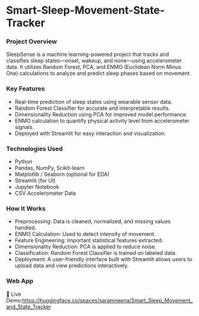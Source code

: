 # Smart-Sleep-Movement-State-Tracker
### Project Overview
SleepSense is a machine learning-powered project that tracks and classifies sleep states—onset, wakeup, and none—using accelerometer data. It utilizes Random Forest, PCA, and ENMO (Euclidean Norm Minus One) calculations to analyze and predict sleep phases based on movement.
### Key Features
+ Real-time prediction of sleep states using wearable sensor data.
+ Random Forest Classifier for accurate and interpretable results.
+ Dimensionality Reduction using PCA for improved model performance.
+ ENMO calculation to quantify physical activity level from accelerometer signals.
+ Deployed with Streamlit for easy interaction and visualization.
### Technologies Used
+ Python
+ Pandas, NumPy, Scikit-learn
+ Matplotlib / Seaborn (optional for EDA)
+ Streamlit (for UI)
+ Jupyter Notebook
+ CSV Accelerometer Data

### How It Works
+ Preprocessing: Data is cleaned, normalized, and missing values handled.
+ ENMO Calculation: Used to detect intensity of movement.
+ Feature Engineering: Important statistical features extracted.
+ Dimensionality Reduction: PCA is applied to reduce noise.
+ Classification: Random Forest Classifier is trained on labeled data.
+ Deployment: A user-friendly interface built with Streamlit allows users to upload data and view predictions interactively.

### Web App
🔗 Live Demo:https://huggingface.co/spaces/saramneena/Smart_Sleep_Movement_and_State_Tracker
